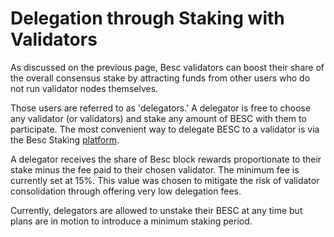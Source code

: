 # Delegation through Staking with Validators

As discussed on the previous page, Besc validators can boost their share of the overall consensus stake by attracting funds from other users who do not run validator nodes themselves.

Those users are referred to as 'delegators.' A delegator is free to choose any validator (or validators) and stake any amount of BESC with them to participate. The most convenient way to delegate BESC to a validator is via the Besc Staking [platform](https://staking.bescscan.io).

A delegator receives the share of Besc block rewards proportionate to their stake minus the fee paid to their chosen validator. The minimum fee is currently set at 15%. This value was chosen to mitigate the risk of validator consolidation through offering very low delegation fees.

Currently, delegators are allowed to unstake their BESC at any time but plans are in motion to introduce a minimum staking period.

